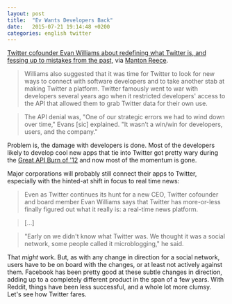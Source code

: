 ```yaml
---
layout: post
title:  "Ev Wants Developers Back"
date:   2015-07-21 19:14:48 +0200
categories: english twitter
---
```


[Twitter cofounder Evan Williams about redefining what Twitter is, and fessing up to mistakes from the past](http://uk.businessinsider.com/evan-williams-on-twitter-and-developers-2015-7), via [Manton Reece](http://www.manton.org/2015/07/ev-on-twitter-third-party-devs.html).

> Williams also suggested that it was time for Twitter to look for new ways to connect with software developers and to take another stab at making Twitter a platform. Twitter famously went to war with developers several years ago when it restricted developers' access to the API that allowed them to grab Twitter data for their own use. 

> The API denial was, "One of our strategic errors we had to wind down over time," Evans [sic] explained. "It wasn’t a win/win for developers, users, and the company."

Problem is, the damage with developers is done. Most of the developers likely to develop cool new apps that tie into Twitter got pretty wary during the [Great API Burn of '12](http://thenextweb.com/twitter/2012/06/30/developers-bracing-themselves-for-twitter-api-retrictions-call-todays-post-ominous/) and now most of the momentum is gone.

Major corporations will probably still connect their apps to Twitter, especially with the hinted-at shift in focus to real time news:

> Even as Twitter continues its hunt for a new CEO, Twitter cofounder and board member Evan Williams says that Twitter has more-or-less finally figured out what it really is: a real-time news platform.

> […]

> "Early on we didn't know what Twitter was. We thought it was a social network, some people called it microblogging," he said.

That *might* work. But, as with any change in direction for a social network, users have to be on board with the changes, or at least not actively against them. Facebook has been pretty good at these subtle changes in direction, adding up to a completely different product in the span of a few years. With Reddit, things have been less successful, and a whole lot more clumsy. Let's see how Twitter fares.
